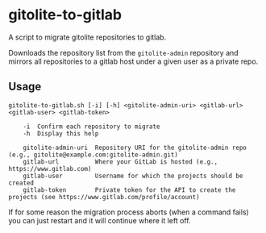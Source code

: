 # gitolite-to-gitlab

A script to migrate gitolite repositories to gitlab.

Downloads the repository list from the `gitolite-admin` repository and mirrors all repositories to a gitlab host
under a given user as a private repo.

## Usage

```
gitolite-to-gitlab.sh [-i] [-h] <gitolite-admin-uri> <gitlab-url> <gitlab-user> <gitlab-token>

    -i  Confirm each repository to migrate
    -h  Display this help

    gitolite-admin-uri  Repository URI for the gitolite-admin repo (e.g., gitolite@example.com:gitolite-admin.git)
    gitlab-url          Where your GitLab is hosted (e.g., https://www.gitlab.com)
    gitlab-user         Username for which the projects should be created
    gitlab-token        Private token for the API to create the projects (see https://www.gitlab.com/profile/account)
```

If for some reason the migration process aborts (when a command fails) you can just restart and it will continue
where it left off.

